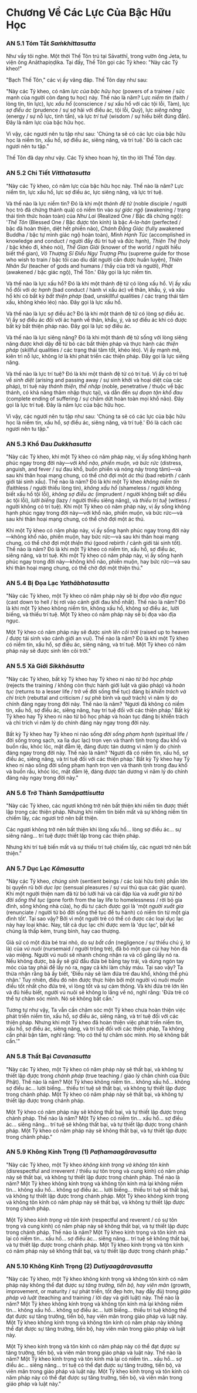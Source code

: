 # Chương Về Các Lực Của Bậc Hữu Học

### AN 5.1 Tóm Tắt *Saṁkhittasutta*

Như vầy tôi nghe. Một thời Thế Tôn trú tại
Sāvatthī, trong vườn ông Jeta, tu viện ông Anāthapiṇḍika.
Tại đấy, Thế Tôn gọi các Tỷ kheo: "Này các Tỷ kheo!"

"Bạch Thế Tôn," các vị ấy vâng đáp. Thế Tôn dạy như sau:

"Này các Tỷ kheo, có năm *lực của bậc hữu học* (powers of a trainee / sức mạnh của người còn đang tu học) này. Thế nào là năm?
Lực *niềm tin* (faith / lòng tin, tín lực), lực *xấu hổ* (conscience / sự xấu hổ với các tội lỗi, Tàm), lực *sợ điều ác* (prudence / sự sợ hãi với điều ác, tội lỗi, Quý), lực *siêng năng* (energy / sự nỗ lực, tinh tấn), và lực *trí tuệ* (wisdom / sự hiểu biết đúng đắn). Đây là
năm lực của bậc hữu học.

Vì vậy, các ngươi nên tu tập như sau: 'Chúng ta sẽ có các lực của bậc hữu học là niềm tin, xấu hổ, sợ điều ác, siêng năng, và trí tuệ.' Đó là cách các ngươi nên tu tập."

Thế Tôn đã dạy như vậy. Các Tỷ kheo hoan hỷ, tín thọ lời Thế Tôn dạy.

<!--pg-->
### AN 5.2 Chi Tiết *Vitthatasutta*

"Này các Tỷ kheo, có năm lực của bậc hữu học này. Thế nào là năm? Lực niềm tin, lực xấu hổ, lực sợ điều ác, lực siêng năng, và lực trí tuệ.

Và thế nào là lực niềm tin? Đó là khi một *thánh đệ tử* (noble disciple / người học trò đã chứng thánh quả) có niềm tin vào *sự giác ngộ* (awakening / trạng thái tỉnh thức hoàn toàn) của *Như Lai* (Realized One / Bậc đã chứng ngộ): '*Thế Tôn* (Blessed One / Bậc được tôn kính) là bậc *A-la-hán* (perfected / bậc đã hoàn thiện, diệt hết phiền não), *Chánh Đẳng Giác* (fully awakened Buddha / bậc tự mình giác ngộ hoàn toàn), *Minh Hạnh Túc* (accomplished in knowledge and conduct / người đầy đủ trí tuệ và đức hạnh), *Thiện Thệ* (holy / bậc khéo đi, khéo nói), *Thế Gian Giải* (knower of the world / người hiểu biết thế gian), *Vô Thượng Sĩ Điều Ngự Trượng Phu* (supreme guide for those who wish to train / bậc tối cao dìu dắt người cần được huấn luyện), *Thiên Nhân Sư* (teacher of gods and humans / thầy của trời và người), *Phật* (awakened / bậc giác ngộ), Thế Tôn.' Đây gọi là lực niềm tin.

Và thế nào là lực xấu hổ? Đó là khi một thánh đệ tử có lòng xấu hổ. Vị ấy xấu hổ đối với *ác hạnh* (bad conduct / hành vi xấu ác) về thân, khẩu, ý, và xấu hổ khi có bất kỳ *bất thiện pháp* (bad, unskillful qualities / các trạng thái tâm xấu, không khéo léo) nào. Đây gọi là lực xấu hổ.

Và thế nào là lực sợ điều ác? Đó là khi một thánh đệ tử có lòng sợ điều ác. Vị ấy sợ điều ác đối với ác hạnh về thân, khẩu, ý, và sợ điều ác khi có được bất kỳ bất thiện pháp nào. Đây gọi là lực sợ điều ác.

Và thế nào là lực siêng năng? Đó là khi một thánh đệ tử sống với lòng siêng năng được khơi dậy để từ bỏ các bất thiện pháp và thực hành các *thiện pháp* (skillful qualities / các trạng thái tâm tốt, khéo léo). Vị ấy mạnh mẽ, kiên trì nỗ lực, không lơ là khi phát triển các thiện pháp. Đây gọi là lực siêng năng.

Và thế nào là lực trí tuệ? Đó là khi một thánh đệ tử có trí tuệ. Vị ấy có trí tuệ về *sinh diệt* (arising and passing away / sự sinh khởi và hoại diệt của các pháp), trí tuệ này *thánh thiện, thể nhập* (noble, penetrative / thuộc về bậc thánh, có khả năng thâm nhập thực tại), và dẫn đến sự *đoạn tận khổ đau* (complete ending of suffering / sự chấm dứt hoàn toàn mọi khổ não). Đây gọi là lực trí tuệ. Đây là năm lực của bậc hữu học.

Vì vậy, các ngươi nên tu tập như sau: 'Chúng ta sẽ có các lực của bậc hữu học là niềm tin, xấu hổ, sợ điều ác, siêng năng, và trí tuệ.' Đó là cách các ngươi nên tu tập."

<!--pg-->
### AN 5.3 Khổ Đau *Dukkhasutta*

"Này các Tỷ kheo, khi một Tỷ kheo có năm pháp này, vị ấy sống không hạnh phúc ngay trong đời này—với *khổ não, phiền muộn, và bức rức* (distress, anguish, and fever / sự đau khổ, buồn phiền và nóng nảy trong tâm)—và sau khi thân hoại mạng chung, có thể chờ đợi một *ác thú* (bad rebirth / cảnh giới tái sinh xấu). Thế nào là năm? Đó là khi một Tỷ kheo *không niềm tin* (faithless / người thiếu lòng tin), *không xấu hổ* (shameless / người không biết xấu hổ tội lỗi), *không sợ điều ác* (imprudent / người không biết sợ điều ác tội lỗi), *lười biếng* (lazy / người thiếu siêng năng), và *thiếu trí tuệ* (witless / người không có trí tuệ). Khi một Tỷ kheo có năm pháp này, vị ấy sống không hạnh phúc ngay trong đời này—với khổ não, phiền muộn, và bức rức—và sau khi thân hoại mạng chung, có thể chờ đợi một ác thú.

Khi một Tỷ kheo có năm pháp này, vị ấy sống hạnh phúc ngay trong đời này—không khổ não, phiền muộn, hay bức rức—và sau khi thân hoại mạng chung, có thể chờ đợi một *thiện thú* (good rebirth / cảnh giới tái sinh tốt). Thế nào là năm? Đó là khi một Tỷ kheo có niềm tin, xấu hổ, sợ điều ác, siêng năng, và trí tuệ. Khi một Tỷ kheo có năm pháp này, vị ấy sống hạnh phúc ngay trong đời này—không khổ não, phiền muộn, hay bức rức—và sau khi thân hoại mạng chung, có thể chờ đợi một thiện thú."

<!--pg-->
### AN 5.4 Bị Đọa Lạc *Yathābhatasutta*

"Này các Tỷ kheo, một Tỷ kheo có năm pháp này sẽ bị *đọa vào địa ngục* (cast down to hell / bị rơi vào cảnh giới đau khổ nhất). Thế nào là năm? Đó là khi một Tỷ kheo không niềm tin, không xấu hổ, không sợ điều ác, lười biếng, và thiếu trí tuệ. Một Tỷ kheo có năm pháp này sẽ bị đọa vào địa ngục.

Một Tỷ kheo có năm pháp này sẽ được *sinh lên cõi trời* (raised up to heaven / được tái sinh vào cảnh giới an vui). Thế nào là năm? Đó là khi một Tỷ kheo có niềm tin, xấu hổ, sợ điều ác, siêng năng, và trí tuệ. Một Tỷ kheo có năm pháp này sẽ được sinh lên cõi trời."

<!--pg-->
### AN 5.5 Xả Giới *Sikkhāsutta*

"Này các Tỷ kheo, bất kỳ Tỷ kheo hay Tỷ kheo ni nào *từ bỏ học pháp* (rejects the training / không còn thực hành giới luật và giáo pháp) và *hoàn tục* (returns to a lesser life / trở về đời sống thế tục) đáng bị *khiển trách và chỉ trích* (rebuttal and criticism / sự phê bình và quở trách) vì năm lý do chính đáng ngay trong đời này. Thế nào là năm? 'Ngươi đã không có niềm tin, xấu hổ, sợ điều ác, siêng năng, hay trí tuệ đối với các thiện pháp.' Bất kỳ Tỷ kheo hay Tỷ kheo ni nào từ bỏ học pháp và hoàn tục đáng bị khiển trách và chỉ trích vì năm lý do chính đáng này ngay trong đời này.

Bất kỳ Tỷ kheo hay Tỷ kheo ni nào sống *đời sống phạm hạnh* (spiritual life / đời sống trong sạch, xa lìa dục lạc) trọn vẹn và thanh tịnh trong đau khổ và buồn rầu, khóc lóc, mặt đẫm lệ, đáng được tán dương vì năm lý do chính đáng ngay trong đời này. Thế nào là năm? 'Ngươi đã có niềm tin, xấu hổ, sợ điều ác, siêng năng, và trí tuệ đối với các thiện pháp.' Bất kỳ Tỷ kheo hay Tỷ kheo ni nào sống đời sống phạm hạnh trọn vẹn và thanh tịnh trong đau khổ và buồn rầu, khóc lóc, mặt đẫm lệ, đáng được tán dương vì năm lý do chính đáng này ngay trong đời này."

<!--pg-->
### AN 5.6 Trở Thành *Samāpattisutta*

"Này các Tỷ kheo, các ngươi không trở nên bất thiện khi niềm tin được thiết lập trong các thiện pháp. Nhưng khi niềm tin biến mất và sự không niềm tin chiếm lấy, các ngươi trở nên bất thiện.

Các ngươi không trở nên bất thiện khi lòng xấu hổ... lòng sợ điều ác... sự siêng năng... trí tuệ được thiết lập trong các thiện pháp.

Nhưng khi trí tuệ biến mất và sự thiếu trí tuệ chiếm lấy, các ngươi trở nên bất thiện."

<!--pg-->
### AN 5.7 Dục Lạc *Kāmasutta*

"Này các Tỷ kheo, *chúng sinh* (sentient beings / các loài hữu tình) phần lớn bị quyến rũ bởi *dục lạc* (sensual pleasures / sự vui thú qua các giác quan). Khi một người thiện nam đã từ bỏ lưỡi hái và cái đập lúa và *xuất gia từ bỏ đời sống thế tục* (gone forth from the lay life to homelessness / rời bỏ gia đình, sống không nhà cửa), họ đủ tư cách được gọi là 'một *người xuất gia* (renunciate / người từ bỏ đời sống thế tục để tu hành) có niềm tin từ một gia đình tốt'. Tại sao vậy? Bởi vì một người trẻ có thể có được các loại dục lạc này hay loại khác. Nay, tất cả dục lạc chỉ được xem là 'dục lạc', bất kể chúng là thấp kém, trung bình, hay cao thượng.

Giả sử có một đứa bé trai nhỏ, do sự *bất cẩn* (negligence / sự thiếu chú ý, lơ là) của *vú nuôi* (nursemaid / người trông trẻ), đã bỏ một que củi hay hòn đá vào miệng. Người vú nuôi sẽ nhanh chóng nhận ra và cố gắng lấy nó ra. Nếu không được, bà ấy sẽ giữ đầu đứa bé bằng tay trái, và dùng ngón tay móc của tay phải để lấy nó ra, ngay cả khi làm chảy máu. Tại sao vậy? Ta thừa nhận rằng bà ấy biết, 'Điều này sẽ làm đứa trẻ đau khổ, không thể phủ nhận.' Tuy nhiên, điều đó nên được thực hiện bởi một người vú nuôi muốn điều tốt nhất cho đứa trẻ, vì lòng tốt và sự cảm thông. Và khi đứa trẻ lớn lên và đủ hiểu biết, người vú nuôi sẽ không lo lắng về nó, nghĩ rằng: 'Đứa trẻ có thể tự chăm sóc mình. Nó sẽ không bất cẩn.'

Tương tự như vậy, Ta vẫn cần chăm sóc một Tỷ kheo chưa hoàn thiện việc phát triển niềm tin, xấu hổ, sợ điều ác, siêng năng, và trí tuệ đối với các thiện pháp. Nhưng khi một Tỷ kheo đã hoàn thiện việc phát triển niềm tin, xấu hổ, sợ điều ác, siêng năng, và trí tuệ đối với các thiện pháp, Ta không cần phải bận tâm, nghĩ rằng: 'Họ có thể tự chăm sóc mình. Họ sẽ không bất cẩn.'"

<!--pg-->
### AN 5.8 Thất Bại *Cavanasutta*

"Này các Tỷ kheo, một Tỷ kheo có năm pháp này sẽ thất bại, và không tự thiết lập được trong *chánh pháp* (true teaching / giáo lý chân chính của Đức Phật). Thế nào là năm? Một Tỷ kheo không niềm tin... không xấu hổ... không sợ điều ác... lười biếng... thiếu trí tuệ sẽ thất bại, và không tự thiết lập được trong chánh pháp. Một Tỷ kheo có năm pháp này sẽ thất bại, và không tự thiết lập được trong chánh pháp.

Một Tỷ kheo có năm pháp này sẽ không thất bại, và tự thiết lập được trong chánh pháp. Thế nào là năm? Một Tỷ kheo có niềm tin... xấu hổ... sợ điều ác... siêng năng... trí tuệ sẽ không thất bại, và tự thiết lập được trong chánh pháp. Một Tỷ kheo có năm pháp này sẽ không thất bại, và tự thiết lập được trong chánh pháp."

<!--pg-->
### AN 5.9 Không Kính Trọng (1) *Paṭhamaagāravasutta*

"Này các Tỷ kheo, một Tỷ kheo *không kính trọng và không tôn kính* (disrespectful and irreverent / thiếu sự tôn trọng và cung kính) có năm pháp này sẽ thất bại, và không tự thiết lập được trong chánh pháp. Thế nào là năm? Một Tỷ kheo không kính trọng và không tôn kính mà lại không niềm tin... không xấu hổ... không sợ điều ác... lười biếng... thiếu trí tuệ sẽ thất bại, và không tự thiết lập được trong chánh pháp. Một Tỷ kheo không kính trọng và không tôn kính có năm pháp này sẽ thất bại, và không tự thiết lập được trong chánh pháp.

Một Tỷ kheo *kính trọng và tôn kính* (respectful and reverent / có sự tôn trọng và cung kính) có năm pháp này sẽ không thất bại, và tự thiết lập được trong chánh pháp. Thế nào là năm? Một Tỷ kheo kính trọng và tôn kính mà lại có niềm tin... xấu hổ... sợ điều ác... siêng năng... trí tuệ sẽ không thất bại, và tự thiết lập được trong chánh pháp. Một Tỷ kheo kính trọng và tôn kính có năm pháp này sẽ không thất bại, và tự thiết lập được trong chánh pháp."

<!--pg-->
### AN 5.10 Không Kính Trọng (2) *Dutiyaagāravasutta*

"Này các Tỷ kheo, một Tỷ kheo không kính trọng và không tôn kính có năm pháp này không thể đạt được sự *tăng trưởng, tiến bộ, hay viên mãn* (growth, improvement, or maturity / sự phát triển, tốt đẹp hơn, hay đầy đủ) trong *giáo pháp và luật* (teaching and training / lời dạy và giới luật) này. Thế nào là năm? Một Tỷ kheo không kính trọng và không tôn kính mà lại không niềm tin... không xấu hổ... không sợ điều ác... lười biếng... thiếu trí tuệ không thể đạt được sự tăng trưởng, tiến bộ, hay viên mãn trong giáo pháp và luật này. Một Tỷ kheo không kính trọng và không tôn kính có năm pháp này không thể đạt được sự tăng trưởng, tiến bộ, hay viên mãn trong giáo pháp và luật này.

Một Tỷ kheo kính trọng và tôn kính có năm pháp này có thể đạt được sự tăng trưởng, tiến bộ, và viên mãn trong giáo pháp và luật này. Thế nào là năm? Một Tỷ kheo kính trọng và tôn kính mà lại có niềm tin... xấu hổ... sợ điều ác... siêng năng... trí tuệ có thể đạt được sự tăng trưởng, tiến bộ, và viên mãn trong giáo pháp và luật này. Một Tỷ kheo kính trọng và tôn kính có năm pháp này có thể đạt được sự tăng trưởng, tiến bộ, và viên mãn trong giáo pháp và luật này."